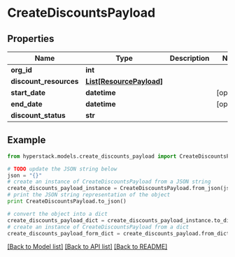 # CreateDiscountsPayload


## Properties

Name | Type | Description | Notes
------------ | ------------- | ------------- | -------------
**org_id** | **int** |  | 
**discount_resources** | [**List[ResourcePayload]**](ResourcePayload.md) |  | 
**start_date** | **datetime** |  | [optional] 
**end_date** | **datetime** |  | [optional] 
**discount_status** | **str** |  | 

## Example

```python
from hyperstack.models.create_discounts_payload import CreateDiscountsPayload

# TODO update the JSON string below
json = "{}"
# create an instance of CreateDiscountsPayload from a JSON string
create_discounts_payload_instance = CreateDiscountsPayload.from_json(json)
# print the JSON string representation of the object
print CreateDiscountsPayload.to_json()

# convert the object into a dict
create_discounts_payload_dict = create_discounts_payload_instance.to_dict()
# create an instance of CreateDiscountsPayload from a dict
create_discounts_payload_form_dict = create_discounts_payload.from_dict(create_discounts_payload_dict)
```
[[Back to Model list]](../README.md#documentation-for-models) [[Back to API list]](../README.md#documentation-for-api-endpoints) [[Back to README]](../README.md)


